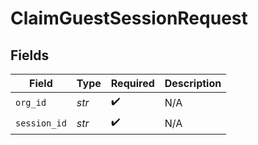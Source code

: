 # ClaimGuestSessionRequest


## Fields

| Field              | Type               | Required           | Description        |
| ------------------ | ------------------ | ------------------ | ------------------ |
| `org_id`           | *str*              | :heavy_check_mark: | N/A                |
| `session_id`       | *str*              | :heavy_check_mark: | N/A                |